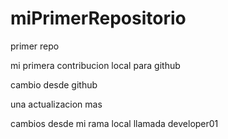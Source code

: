 # miPrimerRepositorio
primer repo

mi primera contribucion local para github

cambio desde github

una actualizacion mas

cambios desde mi rama local llamada developer01